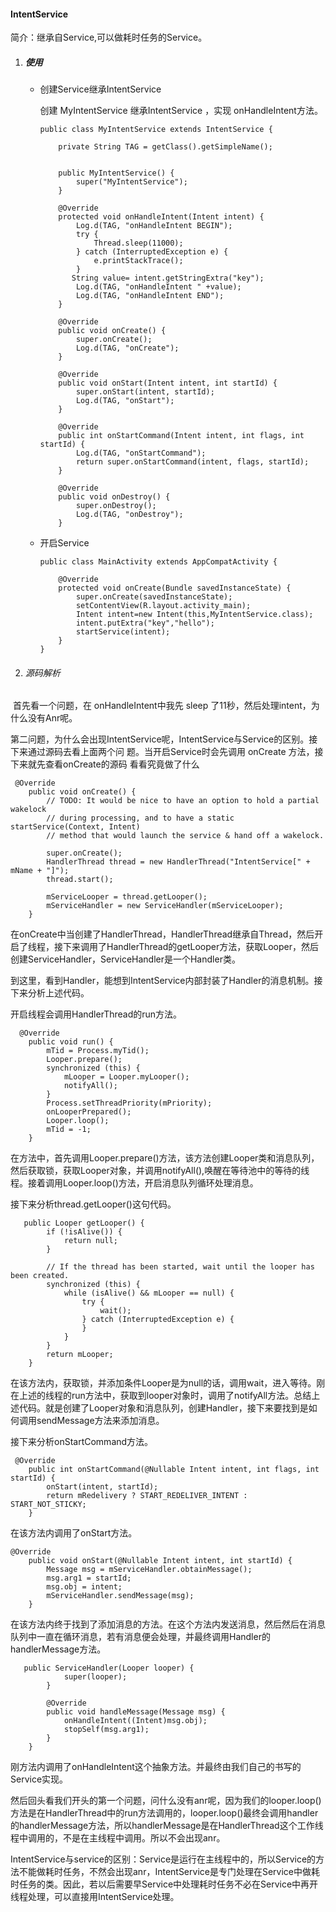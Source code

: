 #### IntentService

简介：继承自Service,可以做耗时任务的Service。

1. ##### 使用

   - 创建Service继承IntentService

     创建 MyIntentService 继承IntentService ，实现 onHandleIntent方法。

     ```
     public class MyIntentService extends IntentService {
     
         private String TAG = getClass().getSimpleName();
     
     
         public MyIntentService() {
             super("MyIntentService");
         }
     
         @Override
         protected void onHandleIntent(Intent intent) {
             Log.d(TAG, "onHandleIntent BEGIN");
             try {
                 Thread.sleep(11000);
             } catch (InterruptedException e) {
                 e.printStackTrace();
             }
            String value= intent.getStringExtra("key");
             Log.d(TAG, "onHandleIntent " +value);
             Log.d(TAG, "onHandleIntent END");
         }
     
         @Override
         public void onCreate() {
             super.onCreate();
             Log.d(TAG, "onCreate");
         }
     
         @Override
         public void onStart(Intent intent, int startId) {
             super.onStart(intent, startId);
             Log.d(TAG, "onStart");
         }
     
         @Override
         public int onStartCommand(Intent intent, int flags, int startId) {
             Log.d(TAG, "onStartCommand");
             return super.onStartCommand(intent, flags, startId);
         }
     
         @Override
         public void onDestroy() {
             super.onDestroy();
             Log.d(TAG, "onDestroy");
         }
     
     ```

   - 开启Service

     ```
     public class MainActivity extends AppCompatActivity {
     
         @Override
         protected void onCreate(Bundle savedInstanceState) {
             super.onCreate(savedInstanceState);
             setContentView(R.layout.activity_main);
             Intent intent=new Intent(this,MyIntentService.class);
             intent.putExtra("key","hello");
             startService(intent);
         }
     }
     ```

2. ###### 源码解析

​         首先看一个问题，在 onHandleIntent中我先 sleep 了11秒，然后处理intent，为什么没有Anr呢。

​        第二问题，为什么会出现IntentService呢，IntentService与Service的区别。接下来通过源码去看上面两个问	题。当开启Service时会先调用 onCreate 方法，接下来就先查看onCreate的源码 看看究竟做了什么

```
 @Override
    public void onCreate() {
        // TODO: It would be nice to have an option to hold a partial wakelock
        // during processing, and to have a static startService(Context, Intent)
        // method that would launch the service & hand off a wakelock.

        super.onCreate();
        HandlerThread thread = new HandlerThread("IntentService[" + mName + "]");
        thread.start();

        mServiceLooper = thread.getLooper();
        mServiceHandler = new ServiceHandler(mServiceLooper);
    }
```

​	在onCreate中当创建了HandlerThread，HandlerThread继承自Thread，然后开启了线程，接下来调用了HandlerThread的getLooper方法，获取Looper，然后创建ServiceHandler，ServiceHandler是一个Handler类。

到这里，看到Handler，能想到IntentService内部封装了Handler的消息机制。接下来分析上述代码。

开启线程会调用HandlerThread的run方法。

```
  @Override
    public void run() {
        mTid = Process.myTid();
        Looper.prepare();
        synchronized (this) {
            mLooper = Looper.myLooper();
            notifyAll();
        }
        Process.setThreadPriority(mPriority);
        onLooperPrepared();
        Looper.loop();
        mTid = -1;
    }
```

在方法中，首先调用Looper.prepare()方法，该方法创建Looper类和消息队列，然后获取锁，获取Looper对象，并调用notifyAll(),唤醒在等待池中的等待的线程。接着调用Looper.loop()方法，开启消息队列循环处理消息。

接下来分析thread.getLooper()这句代码。

```
   public Looper getLooper() {
        if (!isAlive()) {
            return null;
        }
        
        // If the thread has been started, wait until the looper has been created.
        synchronized (this) {
            while (isAlive() && mLooper == null) {
                try {
                    wait();
                } catch (InterruptedException e) {
                }
            }
        }
        return mLooper;
    }
```

在该方法内，获取锁，并添加条件Looper是为null的话，调用wait，进入等待。刚在上述的线程的run方法中，获取到looper对象时，调用了notifyAll方法。总结上述代码。就是创建了Looper对象和消息队列，创建Handler，接下来要找到是如何调用sendMessage方法来添加消息。

接下来分析onStartCommand方法。

```
 @Override
    public int onStartCommand(@Nullable Intent intent, int flags, int startId) {
        onStart(intent, startId);
        return mRedelivery ? START_REDELIVER_INTENT : START_NOT_STICKY;
    }
```

在该方法内调用了onStart方法。

```
@Override
    public void onStart(@Nullable Intent intent, int startId) {
        Message msg = mServiceHandler.obtainMessage();
        msg.arg1 = startId;
        msg.obj = intent;
        mServiceHandler.sendMessage(msg);
    }
```

在该方法内终于找到了添加消息的方法。在这个方法内发送消息，然后然后在消息队列中一直在循环消息，若有消息便会处理，并最终调用Handler的handlerMessage方法。

```
   public ServiceHandler(Looper looper) {
            super(looper);
        }

        @Override
        public void handleMessage(Message msg) {
            onHandleIntent((Intent)msg.obj);
            stopSelf(msg.arg1);
        }
    }
```

刚方法内调用了onHandleIntent这个抽象方法。并最终由我们自己的书写的Service实现。

然后回头看我们开头的第一个问题，问什么没有anr呢，因为我们的looper.loop()方法是在HandlerThread中的run方法调用的，looper.loop()最终会调用handler的handlerMessage方法，所以handlerMessage是在HandlerThread这个工作线程中调用的，不是在主线程中调用。所以不会出现anr。

IntentService与service的区别：Service是运行在主线程中的，所以Service的方法不能做耗时任务，不然会出现anr，IntentService是专门处理在Service中做耗时任务的类。因此，若以后需要早Service中处理耗时任务不必在Service中再开线程处理，可以直接用IntentService处理。